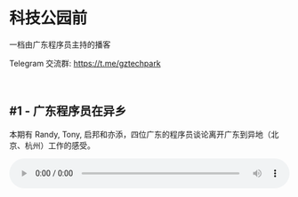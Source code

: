 # 科技公园前

一档由广东程序员主持的播客

Telegram 交流群: https://t.me/gztechpark

<br />

## #1 - 广东程序员在异乡

本期有 Randy, Tony, 启邦和亦添，四位广东的程序员谈论离开广东到异地（北京、杭州）工作的感受。

<audio style="width: 100%" controls src="http://tech-party.lutaonan.com/%E7%A7%91%E6%8A%80%E5%85%AC%E5%9B%AD%E5%89%8D%E7%AC%AC%E4%B8%80%E6%9C%9F.mp3"></audio>